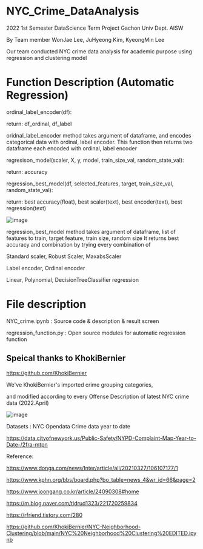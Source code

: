 # NYC_Crime_DataAnalysis
2022 1st Semester DataScience Term Project Gachon Univ Dept. AISW

By Team member WonJae Lee, JuHyeong Kim, KyeongMin Lee

Our team conducted NYC crime data analysis for academic purpose using regression and clustering model 

# Function Description (Automatic Regression)

ordinal_label_encoder(df):

  return: df_ordinal, df_label 
  
  oridnal_label_encoder method takes argument of dataframe, and encodes categorical data with ordinal, label encoder.
  This function then returns two dataframe each encoded with ordinal, label encoder

regresison_model(scaler, X, y, model, train_size_val, random_state_val):
  
  return: accuracy
  
regression_best_model(df, selected_features, target, train_size_val, random_state_val):

  return: best accuracy(float), best scaler(text), best encoder(text), best regression(text)
  
  ![image](https://user-images.githubusercontent.com/90828283/171909682-d5b756d7-3d69-43e0-8a55-f219d2068ae9.png)

  
  regression_best_model method takes argument of dataframe, list of features to train, target feature, train size, random size
  It returns best accuracy and combination by trying every combination of
  
  Standard scaler, Robust Scaler, MaxabsScaler
  
  Label encoder, Ordinal encoder
  
  Linear, Polynomial, DecisionTreeClassifier regression
  

# File description

NYC_crime.ipynb : Source code & description & result screen

regression_function.py : Open source modules for automatic regression function

## Speical thanks to KhokiBernier
https://github.com/KhokiBernier

We've KhokiBernier's imported crime grouping categories,

and modified according to every Offense Description of latest NYC crime data (2022.April) 

![image](https://user-images.githubusercontent.com/90828283/171138266-ca715d16-f947-449c-803f-dd6aa1d69a15.png)

Datasets : NYC Opendata Crime data year to date

https://data.cityofnewyork.us/Public-Safety/NYPD-Complaint-Map-Year-to-Date-/2fra-mtpn

Reference:

https://www.donga.com/news/Inter/article/all/20210327/106107177/1

https://www.kphn.org/bbs/board.php?bo_table=news_4&wr_id=66&page=2

https://www.joongang.co.kr/article/24090308#home

https://m.blog.naver.com/tjdrud1323/221720259834

https://rfriend.tistory.com/280

https://github.com/KhokiBernier/NYC-Neighborhood-Clustering/blob/main/NYC%20Neighborhood%20Clustering%20EDITED.ipynb
